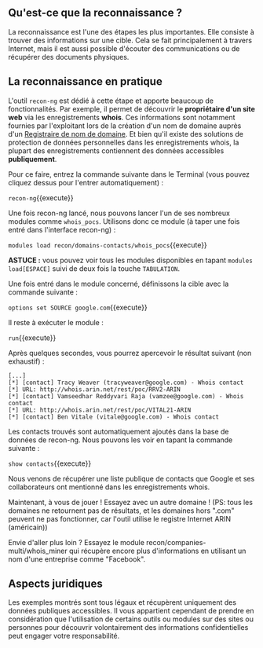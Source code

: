 ## Qu'est-ce que la reconnaissance ?
La reconnaissance est l'une des étapes les plus importantes. Elle consiste à trouver des informations sur une cible. Cela se fait principalement à travers Internet, mais il est aussi possible d'écouter des communications ou de récupérer des documents physiques.

## La reconnaissance en pratique
L'outil `recon-ng` est dédié à cette étape et apporte beaucoup de fonctionnalités. Par exemple, il permet de découvrir le **propriétaire d'un site web** via les enregistrements **whois**. Ces informations sont notamment fournies par l'exploitant lors de la création d'un nom de domaine auprès d'un [Registraire de nom de domaine](https://fr.wikipedia.org/wiki/Registraire_de_nom_de_domaine). Et bien qu'il existe des solutions de protection de données personnelles dans les enregistrements whois, la plupart des enregistrements contiennent des données accessibles **publiquement**.

Pour ce faire, entrez la commande suivante dans le Terminal (vous pouvez cliquez dessus pour l'entrer automatiquement) :

`recon-ng`{{execute}}

Une fois recon-ng lancé, nous pouvons lancer l'un de ses nombreux modules comme `whois_pocs`.
Utilisons donc ce module (à taper une fois entré dans l'interface recon-ng) :

`modules load recon/domains-contacts/whois_pocs`{{execute}}

**ASTUCE :** vous pouvez voir tous les modules disponibles en tapant `modules load[ESPACE]` suivi de deux fois la touche `TABULATION`.

Une fois entré dans le module concerné, définissons la cible avec la commande suivante :

`options set SOURCE google.com`{{execute}}

Il reste à exécuter le module :

`run`{{execute}}

Après quelques secondes, vous pourrez apercevoir le résultat suivant (non exhaustif) :
```
[...]
[*] [contact] Tracy Weaver (tracyweaver@google.com) - Whois contact
[*] URL: http://whois.arin.net/rest/poc/RRV2-ARIN
[*] [contact] Vamseedhar Reddyvari Raja (vamzee@google.com) - Whois contact
[*] URL: http://whois.arin.net/rest/poc/VITAL21-ARIN
[*] [contact] Ben Vitale (vitale@google.com) - Whois contact
```

Les contacts trouvés sont automatiquement ajoutés dans la base de données de recon-ng.
Nous pouvons les voir en tapant la commande suivante :

`show contacts`{{execute}}

Nous venons de récupérer une liste publique de contacts que Google et ses collaborateurs ont mentionné dans les enregistrements whois. 

Maintenant, à vous de jouer ! Essayez avec un autre domaine ! (PS: tous les domaines ne retournent pas de résultats, et les domaines hors ".com" peuvent ne pas fonctionner, car l'outil utilise le registre Internet ARIN (américain))

Envie d'aller plus loin ? Essayez le module recon/companies-multi/whois_miner qui récupère encore plus d'informations en utilisant un nom d'une entreprise comme "Facebook".

## Aspects juridiques
Les exemples montrés sont tous légaux et récupèrent uniquement des données publiques accessibles. Il vous appartient cependant de prendre en considération que l'utilisation de certains outils ou modules sur des sites ou personnes pour découvrir volontairement des informations confidentielles peut engager votre responsabilité.
